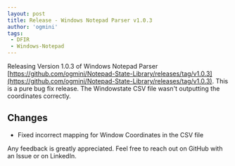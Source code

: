 ```yaml
---
layout: post
title: Release - Windows Notepad Parser v1.0.3
author: 'ogmini'
tags:
 - DFIR
 - Windows-Notepad
---
```


Releasing Version 1.0.3 of Windows Notepad Parser [https://github.com/ogmini/Notepad-State-Library/releases/tag/v1.0.3](https://github.com/ogmini/Notepad-State-Library/releases/tag/v1.0.3). This is a pure bug fix release. The Windowstate CSV file wasn't outputting the coordinates correctly.

## Changes

- Fixed incorrect mapping for Window Coordinates in the CSV file

Any feedback is greatly appreciated. Feel free to reach out on GitHub with an Issue or on LinkedIn.
